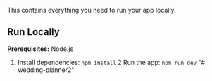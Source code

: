 
This contains everything you need to run your app locally.

## Run Locally

**Prerequisites:**  Node.js


1. Install dependencies:
   `npm install`
2 Run the app:
   `npm run dev`
"# wedding-planner2" 
